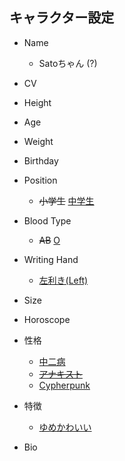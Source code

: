 キャラクター設定
-------------

- Name
  * Satoちゃん (?)

- CV

- Height

- Age

- Weight

- Birthday

- Position
  * ~~小学生~~ [中学生](https://ja.wikipedia.org/wiki/%E4%B8%AD%E5%AD%A6%E6%A0%A1)

- Blood Type
  * ~~AB~~ [O](https://tabi-labo.com/210544/o-type-female-characteristic)

- Writing Hand
  * [左利き(Left)](https://www.buzzfeed.com/jp/hanashimada/lefthanded-struggle)

- Size

- Horoscope

- 性格
  * [中二病](https://ja.wikipedia.org/wiki/%E4%B8%AD%E4%BA%8C%E7%97%85)
  * ~~[アナキスト](https://ja.wikipedia.org/wiki/%E3%82%A2%E3%83%8A%E3%82%AD%E3%82%BA%E3%83%A0)~~
  * [Cypherpunk](https://ja.wikipedia.org/wiki/%E3%82%B5%E3%82%A4%E3%83%95%E3%82%A1%E3%83%BC%E3%83%91%E3%83%B3%E3%82%AF)

- 特徴
  * [ゆめかわいい](https://www.lafary.net/culture/30469/)

- Bio
